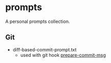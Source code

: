 # prompts

A personal prompts collection.

## Git

- diff-based-commit-prompt.txt
    - used with git hook [prepare-commit-msg](https://github.com/tizee/git-hooks/blob/baa002d74a1e3a0bd48e310dd9f6d0c92fa34200/hooks/prepare-commit-msg)

